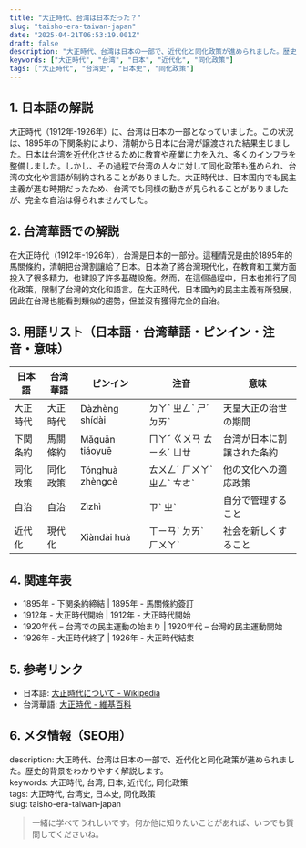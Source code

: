 ```yaml
---
title: "大正時代、台湾は日本だった？"
slug: "taisho-era-taiwan-japan"
date: "2025-04-21T06:53:19.001Z"
draft: false
description: "大正時代、台湾は日本の一部で、近代化と同化政策が進められました。歴史的背景をわかりやすく解説します。"
keywords: ["大正時代", "台湾", "日本", "近代化", "同化政策"]
tags: ["大正時代", "台湾史", "日本史", "同化政策"]
---
```


## 1. 日本語の解説  
大正時代（1912年-1926年）に、台湾は日本の一部となっていました。この状況は、1895年の下関条約により、清朝から日本に台灣が譲渡された結果生じました。日本は台湾を近代化させるために教育や産業に力を入れ、多くのインフラを整備しました。しかし、その過程で台湾の人々に対して同化政策も進められ、台湾の文化や言語が制約されることがありました。大正時代は、日本国内でも民主主義が進む時期だったため、台湾でも同様の動きが見られることがありましたが、完全な自治は得られませんでした。

## 2. 台湾華語での解説  
在大正時代（1912年-1926年），台灣是日本的一部分。這種情況是由於1895年的馬關條約，清朝把台灣割讓給了日本。日本為了將台灣現代化，在教育和工業方面投入了很多精力，也建設了許多基礎設施。然而，在這個過程中，日本也推行了同化政策，限制了台灣的文化和語言。在大正時代，日本國內的民主主義有所發展，因此在台灣也能看到類似的趨勢，但並沒有獲得完全的自治。

## 3. 用語リスト（日本語・台湾華語・ピンイン・注音・意味）  

| 日本語     | 台湾華語     | ピンイン        | 注音        | 意味                       |
|------------|--------------|-----------------|-------------|----------------------------|
| 大正時代   | 大正時代     | Dàzhèng shídài | ㄉㄚˋ ㄓㄥˋ ㄕˊ ㄉㄞˋ | 天皇大正の治世の期間       |
| 下関条約   | 馬關條約     | Mǎguān tiáoyuē | ㄇㄚˇ ㄍㄨㄢ ㄊㄧㄠˊ ㄩㄝ   | 台湾が日本に割譲された条約 |
| 同化政策   | 同化政策     | Tónghuà zhèngcè | ㄊㄨㄥˊ ㄏㄨㄚˋ ㄓㄥˋ ㄘㄜˋ | 他の文化への適応政策     |
| 自治       | 自治         | Zìzhì           | ㄗˋ ㄓˋ       | 自分で管理すること         |
| 近代化     | 現代化       | Xiàndài huà    | ㄒㄧㄢˋ ㄉㄞˋ ㄏㄨㄚˋ   | 社会を新しくすること     |

## 4. 関連年表  

- 1895年 - 下関条約締結 | 1895年 - 馬關條約簽訂
- 1912年 - 大正時代開始 | 1912年 - 大正時代開始
- 1920年代 – 台湾での民主運動の始まり | 1920年代 – 台灣的民主運動開始
- 1926年 - 大正時代終了 | 1926年 - 大正時代結束

## 5. 参考リンク  

- 日本語: [大正時代について - Wikipedia](https://ja.wikipedia.org/wiki/大正)
- 台湾華語: [大正時代 - 維基百科](https://zh.wikipedia.org/wiki/大正時代)

## 6. メタ情報（SEO用）  
description: 大正時代、台湾は日本の一部で、近代化と同化政策が進められました。歴史的背景をわかりやすく解説します。  
keywords: 大正時代, 台湾, 日本, 近代化, 同化政策  
tags: 大正時代, 台湾史, 日本史, 同化政策  
slug: taisho-era-taiwan-japan

> 一緒に学べてうれしいです。何か他に知りたいことがあれば、いつでも質問してくださいね。